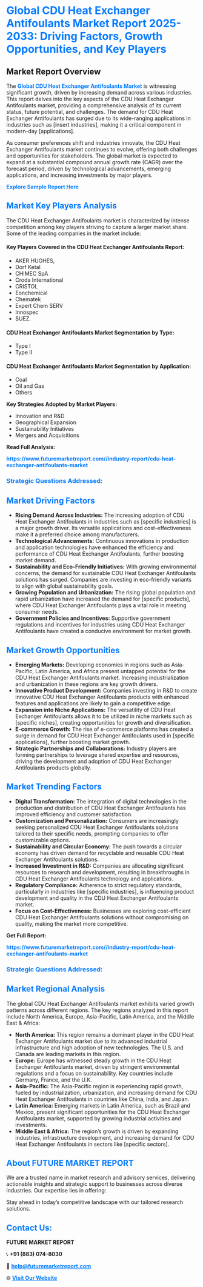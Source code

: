 <h1 style="color: #007BFF;">Global CDU Heat Exchanger Antifoulants Market Report 2025-2033: Driving Factors, Growth Opportunities, and Key Players</h1>

<section id="overview">
<h2>Market Report Overview</h2>
<p>The <a href="https://www.futuremarketreport.com//industry-report/cdu-heat-exchanger-antifoulants-market" style="color: #007BFF; text-decoration: none;"><strong>Global CDU Heat Exchanger Antifoulants Market</strong></a> is witnessing significant growth, driven by increasing demand across various industries. This report delves into the key aspects of the CDU Heat Exchanger Antifoulants market, providing a comprehensive analysis of its current status, future potential, and challenges. The demand for CDU Heat Exchanger Antifoulants has surged due to its wide-ranging applications in industries such as [insert industries], making it a critical component in modern-day [applications].</p>
<p>As consumer preferences shift and industries innovate, the CDU Heat Exchanger Antifoulants market continues to evolve, offering both challenges and opportunities for stakeholders. The global market is expected to expand at a substantial compound annual growth rate (CAGR) over the forecast period, driven by technological advancements, emerging applications, and increasing investments by major players.</p>
</section>

<section id="overview">
<p><a href="https://www.futuremarketreport.com//request-sample/reportId=91959" style="color: #007BFF; text-decoration: none;"><strong>Explore Sample Report Here</strong></a></p>
</section>

<section id="key-players">
<h2 style="color: #007BFF;">Market Key Players Analysis</h2>
<p>The CDU Heat Exchanger Antifoulants market is characterized by intense competition among key players striving to capture a larger market share. Some of the leading companies in the market include:</p>
<h4>Key Players Covered in the CDU Heat Exchanger Antifoulants Report:</h4>
<ul><li>AKER HUGHES,</li><li>Dorf Ketal</li><li>CHIMEC SpA</li><li>Croda International</li><li>CRISTOL</li><li>Eonchemical</li><li>Chematek</li><li>Expert Chem SERV</li><li>Innospec</li><li>SUEZ.</li></ul>
<h4>CDU Heat Exchanger Antifoulants Market Segmentation by Type:</h4>
<ul><li>Type I</li><li>Type II</li></ul>

<h4>CDU Heat Exchanger Antifoulants Market Segmentation by Application:</h4>
<ul><li>Coal</li><li>Oil and Gas</li><li>Others</li></ul>
<p><strong>Key Strategies Adopted by Market Players:</strong></p>
<ul>
<li>Innovation and R&D</li>
<li>Geographical Expansion</li>
<li>Sustainability Initiatives</li>
<li>Mergers and Acquisitions</li>
</ul>
</section>

<section>
<p><strong>Read Full Analysis: </strong></p><a href="https://www.futuremarketreport.com//industry-report/cdu-heat-exchanger-antifoulants-market" style="color: #007BFF; text-decoration: none;"><strong>https://www.futuremarketreport.com//industry-report/cdu-heat-exchanger-antifoulants-market</strong></a>
<h3 style="color: #007BFF;">Strategic Questions Addressed:</h3>
</section>

<section id="driving-factors">
<h2 style="color: #007BFF;">Market Driving Factors</h2>
<ul>
<li><strong>Rising Demand Across Industries:</strong> The increasing adoption of CDU Heat Exchanger Antifoulants in industries such as [specific industries] is a major growth driver. Its versatile applications and cost-effectiveness make it a preferred choice among manufacturers.</li>
<li><strong>Technological Advancements:</strong> Continuous innovations in production and application technologies have enhanced the efficiency and performance of CDU Heat Exchanger Antifoulants, further boosting market demand.</li>
<li><strong>Sustainability and Eco-Friendly Initiatives:</strong> With growing environmental concerns, the demand for sustainable CDU Heat Exchanger Antifoulants solutions has surged. Companies are investing in eco-friendly variants to align with global sustainability goals.</li>
<li><strong>Growing Population and Urbanization:</strong> The rising global population and rapid urbanization have increased the demand for [specific products], where CDU Heat Exchanger Antifoulants plays a vital role in meeting consumer needs.</li>
<li><strong>Government Policies and Incentives:</strong> Supportive government regulations and incentives for industries using CDU Heat Exchanger Antifoulants have created a conducive environment for market growth.</li>
</ul>
</section>

<section id="growth-opportunities">
<h2 style="color: #007BFF;">Market Growth Opportunities</h2>
<ul>
<li><strong>Emerging Markets:</strong> Developing economies in regions such as Asia-Pacific, Latin America, and Africa present untapped potential for the CDU Heat Exchanger Antifoulants market. Increasing industrialization and urbanization in these regions are key growth drivers.</li>
<li><strong>Innovative Product Development:</strong> Companies investing in R&D to create innovative CDU Heat Exchanger Antifoulants products with enhanced features and applications are likely to gain a competitive edge.</li>
<li><strong>Expansion into Niche Applications:</strong> The versatility of CDU Heat Exchanger Antifoulants allows it to be utilized in niche markets such as [specific niches], creating opportunities for growth and diversification.</li>
<li><strong>E-commerce Growth:</strong> The rise of e-commerce platforms has created a surge in demand for CDU Heat Exchanger Antifoulants used in [specific applications], further boosting market growth.</li>
<li><strong>Strategic Partnerships and Collaborations:</strong> Industry players are forming partnerships to leverage shared expertise and resources, driving the development and adoption of CDU Heat Exchanger Antifoulants products globally.</li>
</ul>
</section>

<section id="trending-factors">
<h2 style="color: #007BFF;">Market Trending Factors</h2>
<ul>
<li><strong>Digital Transformation:</strong> The integration of digital technologies in the production and distribution of CDU Heat Exchanger Antifoulants has improved efficiency and customer satisfaction.</li>
<li><strong>Customization and Personalization:</strong> Consumers are increasingly seeking personalized CDU Heat Exchanger Antifoulants solutions tailored to their specific needs, prompting companies to offer customizable options.</li>
<li><strong>Sustainability and Circular Economy:</strong> The push towards a circular economy has driven demand for recyclable and reusable CDU Heat Exchanger Antifoulants solutions.</li>
<li><strong>Increased Investment in R&D:</strong> Companies are allocating significant resources to research and development, resulting in breakthroughs in CDU Heat Exchanger Antifoulants technology and applications.</li>
<li><strong>Regulatory Compliance:</strong> Adherence to strict regulatory standards, particularly in industries like [specific industries], is influencing product development and quality in the CDU Heat Exchanger Antifoulants market.</li>
<li><strong>Focus on Cost-Effectiveness:</strong> Businesses are exploring cost-efficient CDU Heat Exchanger Antifoulants solutions without compromising on quality, making the market more competitive.</li>
</ul>
</section>

<section>
<p><strong>Get Full Report: </strong></p><a href="https://www.futuremarketreport.com//industry-report/cdu-heat-exchanger-antifoulants-market" style="color: #007BFF; text-decoration: none;"><strong>https://www.futuremarketreport.com//industry-report/cdu-heat-exchanger-antifoulants-market</strong></a>
<h3 style="color: #007BFF;">Strategic Questions Addressed:</h3>
</section>


<section id="regional-analysis">
<h2 style="color: #007BFF;">Market Regional Analysis</h2>
<p>The global CDU Heat Exchanger Antifoulants market exhibits varied growth patterns across different regions. The key regions analyzed in this report include North America, Europe, Asia-Pacific, Latin America, and the Middle East & Africa:</p>
<ul>
<li><strong>North America:</strong> This region remains a dominant player in the CDU Heat Exchanger Antifoulants market due to its advanced industrial infrastructure and high adoption of new technologies. The U.S. and Canada are leading markets in this region.</li>
<li><strong>Europe:</strong> Europe has witnessed steady growth in the CDU Heat Exchanger Antifoulants market, driven by stringent environmental regulations and a focus on sustainability. Key countries include Germany, France, and the U.K.</li>
<li><strong>Asia-Pacific:</strong> The Asia-Pacific region is experiencing rapid growth, fueled by industrialization, urbanization, and increasing demand for CDU Heat Exchanger Antifoulants in countries like China, India, and Japan.</li>
<li><strong>Latin America:</strong> Emerging markets in Latin America, such as Brazil and Mexico, present significant opportunities for the CDU Heat Exchanger Antifoulants market, supported by growing industrial activities and investments.</li>
<li><strong>Middle East & Africa:</strong> The region’s growth is driven by expanding industries, infrastructure development, and increasing demand for CDU Heat Exchanger Antifoulants in sectors like [specific sectors].</li>
</ul>
</section>

<footer>
<h2 style="color: #007BFF;">About FUTURE MARKET REPORT</h2>
<p>We are a trusted name in market research and advisory services, delivering actionable insights and strategic support to businesses across diverse industries. Our expertise lies in offering:</p>

<p>Stay ahead in today’s competitive landscape with our tailored research solutions.</p>

<h2 style="color: #007BFF;">Contact Us:</h2>
<p><strong>FUTURE MARKET REPORT</strong></p>
<p>📞 <strong>+91 (883) 074-8030</strong></p>
<p>📧 <strong><a href="mailto:help@futuremarketreport.com" style="color: #007BFF;">help@futuremarketreport.com</a></strong></p>
<p>🌐 <strong><a href="https://www.futuremarketreport.com/" style="color: #007BFF;">Visit Our Website</a></strong></p>
</footer>